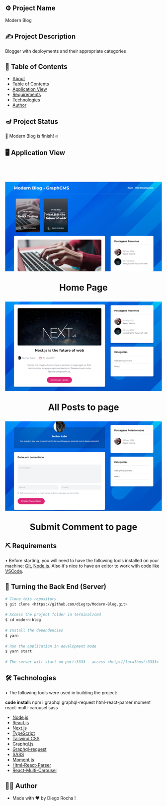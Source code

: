 ## ⚙️ Project Name <a name = "projectname" ></a>

<p align="left">Modern Blog</p>

## ✍️ Project Description

<p align="left">Blogger with deployments and their appropriate categories</p>

## 🏁 Table of Contents <a name = "table-of-contents" ></a>

- [About](#projectname)
- [Table of Contents](#table-of-contents)
- [Application View](#application-view)
- [Requirements](#requirements)
- [Technologies](#technologies)
- [Author](#author)

## 🪔 Project Status 

<p align="left"> 
  🚀 Modern Blog is finish! 🔥
</p>

## 🖥️ Application View <a name = "application-view" ></a>

<br/>
<h1 align="center">
  <img alt="home page application" src="./public/assets/home.png" />
  <p>Home Page</p>
  <img alt="posts to application" src="./public/assets/posts.png" />
  <p>All Posts to page</p>
  <img alt="comment to application" src="./public/assets/comment.png" />
  <p>Submit Comment to page</p>
</h1>

## ⛏️ Requirements <a name = "requirements" ></a>

• Before starting, you will need to have the following tools installed on your machine:
[Git](https://git-scm.com), [Node.js](https://nodejs.org/en/). 
Also it's nice to have an editor to work with code like [VSCode](https://code.visualstudio.com/).

## 🎲 Turning the Back End (Server)

```bash
# Clone this repository
$ git clone <https://github.com/diegrp/Modern-Blog.git>

# Access the project folder in terminal/cmd
$ cd modern-blog

# Install the dependencies
$ yarn

# Run the application in development mode
$ yarn start

# The server will start on port:3333 - access <http://localhost:3333>
```

## 🛠️ Technologies <a name = "technologies" ></a>

• The following tools were used in building the project: 

<b>code install: </b>npm i graphql graphql-request html-react-parser moment react-multi-carousel sass

- [Node.js](https://nodejs.org/en/)
- [React.js](https://pt-br.reactjs.org/)
- [Next.js](https://nextjs.org/)
- [TypeScript](https://www.typescriptlang.org/)
- [Tailwind CSS](https://tailwindcss.com/)
- [Graphql.js](https://graphql.org/graphql-js/)
- [Graphql-request](https://github.com/prisma-labs/graphql-request)
- [SASS](https://sass-lang.com/)
- [Moment.js](https://momentjs.com/)
- [Html-React-Parser](https://www.npmjs.com/package/html-react-parser)
- [React-Multi-Carousel](https://www.npmjs.com/package/react-multi-carousel)

## 👨‍💼 Author <a name = "author" ></a>

- Made with ❤️ by Diego Rocha !

